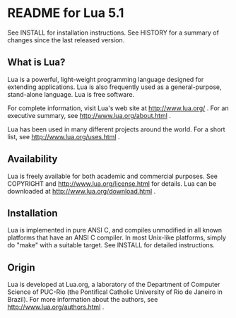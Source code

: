 # README for Lua 5.1

See INSTALL for installation instructions.
See HISTORY for a summary of changes since the last released version.

## What is Lua?

Lua is a powerful, light-weight programming language designed for extending
applications. Lua is also frequently used as a general-purpose, stand-alone
language. Lua is free software.

For complete information, visit Lua's web site at http://www.lua.org/ .
For an executive summary, see http://www.lua.org/about.html .

Lua has been used in many different projects around the world.
For a short list, see http://www.lua.org/uses.html .

## Availability

Lua is freely available for both academic and commercial purposes.
See COPYRIGHT and http://www.lua.org/license.html for details.
Lua can be downloaded at http://www.lua.org/download.html .

## Installation

Lua is implemented in pure ANSI C, and compiles unmodified in all known
platforms that have an ANSI C compiler. In most Unix-like platforms, simply
do "make" with a suitable target. See INSTALL for detailed instructions.

## Origin

Lua is developed at Lua.org, a laboratory of the Department of Computer
Science of PUC-Rio (the Pontifical Catholic University of Rio de Janeiro
in Brazil).
For more information about the authors, see http://www.lua.org/authors.html .
